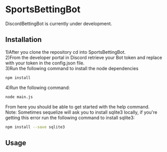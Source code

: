 # SportsBettingBot
DiscordBettingBot is currently under development.

## Installation
1)After you clone the repository cd into SportsBettingBot.\
2)From the developer portal in Discord retrieve your Bot token and replace with your token in the config.json file.\
3)Run the following command to install the node dependencies
```bash
npm install
```
4)Run the following command:
```bash
node main.js
```
From here you should be able to get started with the help command.\
Note: Sometimes sequelize will ask you to install sqlite3 locally, if you're getting this error run the following command to install sqlite3:
```bash
npm install --save sqlite3
```
## Usage
